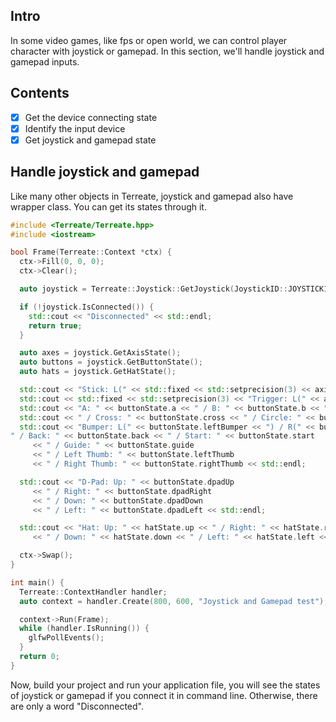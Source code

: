 ## Intro
In some video games, like fps or open world, we can control player character with joystick or gamepad. In this section, we'll handle joystick and gamepad inputs.

## Contents
- [x] Get the device connecting state
- [x] Identify the input device
- [x] Get joystick and gamepad state

## Handle joystick and gamepad
Like many other objects in Terreate, joystick and gamepad also have wrapper class. You can get its states through it.
```cpp
#include <Terreate/Terreate.hpp>
#include <iostream>

bool Frame(Terreate::Context *ctx) {
  ctx->Fill(0, 0, 0);
  ctx->Clear();

  auto joystick = Terreate::Joystick::GetJoystick(JoystickID::JOYSTICK1);

  if (!joystick.IsConnected()) {
    std::cout << "Disconnected" << std::endl;
    return true;
  }

  auto axes = joystick.GetAxisState();
  auto buttons = joystick.GetButtonState();
  auto hats = joystick.GetHatState();

  std::cout << "Stick: L(" << std::fixed << std::setprecision(3) << axisState.leftStick[0] << ", " << axisState.leftStick[1] << ") / R(" << axisState.rightStick[0] << ", " << axisState.rightStick[1] << ")" << std::endl;
  std::cout << std::fixed << std::setprecision(3) << "Trigger: L(" << axisState.leftTrigger << ") / R(" << axisState.rightTrigger << ")" << std::endl;
  std::cout << "A: " << buttonState.a << " / B: " << buttonState.b << " / X: " << buttonState.x << " / Y: " << buttonState.y << std::endl;
  std::cout << " / Cross: " << buttonState.cross << " / Circle: " << buttonState.circle << " / Square: " << buttonState.square << " / Triangle: " << buttonState.triangle << std::endl;
  std::cout << "Bumper: L(" << buttonState.leftBumper << ") / R(" << buttonState.rightBumper << ")" std::endl;
" / Back: " << buttonState.back << " / Start: " << buttonState.start
     << " / Guide: " << buttonState.guide
     << " / Left Thumb: " << buttonState.leftThumb
     << " / Right Thumb: " << buttonState.rightThumb << std::endl;

  std::cout << "D-Pad: Up: " << buttonState.dpadUp
     << " / Right: " << buttonState.dpadRight
     << " / Down: " << buttonState.dpadDown
     << " / Left: " << buttonState.dpadLeft << std::endl;

  std::cout << "Hat: Up: " << hatState.up << " / Right: " << hatState.right
     << " / Down: " << hatState.down << " / Left: " << hatState.left << std::endl;

  ctx->Swap();
}

int main() {
  Terreate::ContextHandler handler;
  auto context = handler.Create(800, 600, "Joystick and Gamepad test");

  context->Run(Frame);
  while (handler.IsRunning()) {
    glfwPollEvents();
  }
  return 0;
}
```
Now, build your project and run your application file, you will see the states of joystick or gamepad if you connect it in command line. Otherwise, there are only a word "Disconnected".
